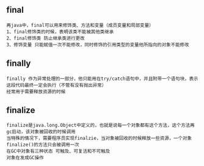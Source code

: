 ## final
    再java中，final可以用来修饰类、方法和变量（成员变量和局部变量）
    1、final修饰类的时候，表明该类不能被其他类继承
    2、final修饰类 防止继承类进行更改
    3、修饰变量 只能赋值一次不能修改，同时修饰的引用类型的变量他所指向的对象不能修改
    
## finally
    
    finally 作为异常处理的一部分，他只能用在try/catch语句中，并且附带一个语句块，表示这段代码最终一定会执行（不管有没有抛出异常）
    经常用于需要释放资源的时候
    
## finalize
    finalize是java.long.Object中定义的，也就是说每一个对象都有这个方法，这个方法再gc启动，该对象被回收的时候调用
    当特殊的情况下，需要程序员实现finalzie，当对象被回收的时候释放一些资源，一个对象finalize()的方法只会被调用一次
    在GC中对象有三种状态 可触及、可复活和不可触及
    对象在发成GC操作
